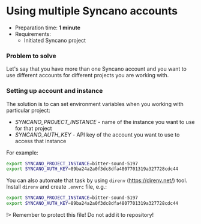 # Using multiple Syncano accounts

* Preparation time: **1 minute**
* Requirements:
  - Initiated Syncano project

### Problem to solve

Let's say that you have more than one Syncano account and you want to use different accounts for different projects you are working with.

### Setting up account and instance

The solution is to can set environment variables when you working with particular project:

- *SYNCANO_PROJECT_INSTANCE* - name of the instance you want to use for that project
- *SYNCANO_AUTH_KEY* - API key of the account you want to use to access that instance

For example:

```sh
export SYNCANO_PROJECT_INSTANCE=bitter-sound-5197
export SYNCANO_AUTH_KEY=89ba24a2a0f3dc8dfa4807701319a327728cdc44
```

You can also automate that task by using `direnv` (https://direnv.net/) tool. Install `direnv` and create `.envrc` file, e.g.:

```sh
export SYNCANO_PROJECT_INSTANCE=bitter-sound-5197
export SYNCANO_AUTH_KEY=89ba24a2a0f3dc8dfa4807701319a327728cdc44
```

!> Remember to protect this file! Do not add it to repository!
